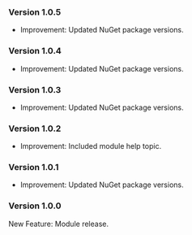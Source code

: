 ### Version 1.0.5

- Improvement: Updated NuGet package versions.

### Version 1.0.4

- Improvement: Updated NuGet package versions.

### Version 1.0.3

- Improvement: Updated NuGet package versions.

### Version 1.0.2

- Improvement: Included module help topic.

### Version 1.0.1

- Improvement: Updated NuGet package versions.

### Version 1.0.0

New Feature: Module release.
